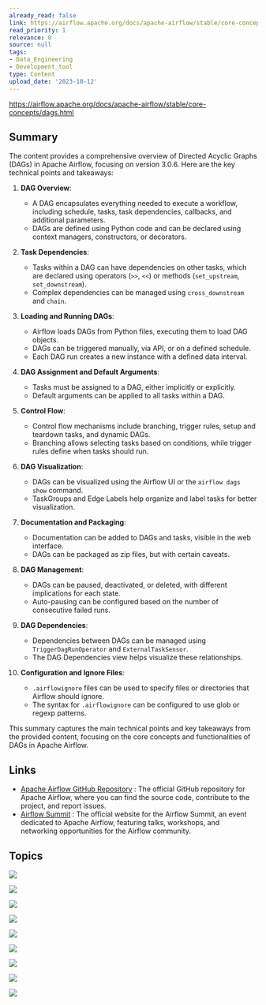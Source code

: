 ```yaml
---
already_read: false
link: https://airflow.apache.org/docs/apache-airflow/stable/core-concepts/dags.html
read_priority: 1
relevance: 0
source: null
tags:
- Data_Engineering
- Development_tool
type: Content
upload_date: '2023-10-12'
---
```


https://airflow.apache.org/docs/apache-airflow/stable/core-concepts/dags.html
## Summary

The content provides a comprehensive overview of Directed Acyclic Graphs (DAGs) in Apache Airflow, focusing on version 3.0.6. Here are the key technical points and takeaways:

1. **DAG Overview**:
   - A DAG encapsulates everything needed to execute a workflow, including schedule, tasks, task dependencies, callbacks, and additional parameters.
   - DAGs are defined using Python code and can be declared using context managers, constructors, or decorators.

2. **Task Dependencies**:
   - Tasks within a DAG can have dependencies on other tasks, which are declared using operators (`>>`, `<<`) or methods (`set_upstream`, `set_downstream`).
   - Complex dependencies can be managed using `cross_downstream` and `chain`.

3. **Loading and Running DAGs**:
   - Airflow loads DAGs from Python files, executing them to load DAG objects.
   - DAGs can be triggered manually, via API, or on a defined schedule.
   - Each DAG run creates a new instance with a defined data interval.

4. **DAG Assignment and Default Arguments**:
   - Tasks must be assigned to a DAG, either implicitly or explicitly.
   - Default arguments can be applied to all tasks within a DAG.

5. **Control Flow**:
   - Control flow mechanisms include branching, trigger rules, setup and teardown tasks, and dynamic DAGs.
   - Branching allows selecting tasks based on conditions, while trigger rules define when tasks should run.

6. **DAG Visualization**:
   - DAGs can be visualized using the Airflow UI or the `airflow dags show` command.
   - TaskGroups and Edge Labels help organize and label tasks for better visualization.

7. **Documentation and Packaging**:
   - Documentation can be added to DAGs and tasks, visible in the web interface.
   - DAGs can be packaged as zip files, but with certain caveats.

8. **DAG Management**:
   - DAGs can be paused, deactivated, or deleted, with different implications for each state.
   - Auto-pausing can be configured based on the number of consecutive failed runs.

9. **DAG Dependencies**:
   - Dependencies between DAGs can be managed using `TriggerDagRunOperator` and `ExternalTaskSensor`.
   - The DAG Dependencies view helps visualize these relationships.

10. **Configuration and Ignore Files**:
    - `.airflowignore` files can be used to specify files or directories that Airflow should ignore.
    - The syntax for `.airflowignore` can be configured to use glob or regexp patterns.

This summary captures the main technical points and key takeaways from the provided content, focusing on the core concepts and functionalities of DAGs in Apache Airflow.
## Links

- [Apache Airflow GitHub Repository](https://github.com/apache/airflow) : The official GitHub repository for Apache Airflow, where you can find the source code, contribute to the project, and report issues.
- [Airflow Summit](https://airflowsummit.org) : The official website for the Airflow Summit, an event dedicated to Apache Airflow, featuring talks, workshops, and networking opportunities for the Airflow community.

## Topics

![](topics/Concept/Directed%20Acyclic%20Graph%20DAG)

![](topics/Concept/Task%20Dependencies)

![](topics/Concept/TaskGroups)

![](topics/Concept/Edge%20Labels)

![](topics/Concept/DAG%20Visualization)

![](topics/Concept/DAG%20Documentation)

![](topics/Concept/DAG%20Dependencies)

![](topics/Concept/DAG%20Pausing%20Deactivation%20and%20Deletion)

![](topics/Concept/DAG%20Auto%20pausing)